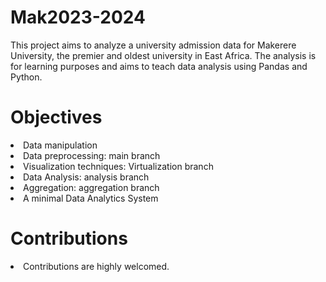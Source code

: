 # Mak2023-2024
This project aims to analyze a university admission data for Makerere University, the premier and oldest university in East Africa.
The analysis is for learning purposes and aims to teach data analysis using Pandas and Python.

# Objectives
<li>Data manipulation</li>
<li>Data preprocessing: main branch</li>
<li>Visualization techniques: Virtualization branch</li>
<li>Data Analysis: analysis branch</li>
<li>Aggregation: aggregation branch</li>
<li>A minimal Data Analytics System</li>

# Contributions
<li>Contributions are highly welcomed.</li>
